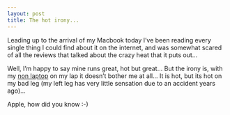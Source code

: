 ```yaml
---
layout: post
title: The hot irony...
---
```


Leading up to the arrival of my Macbook today I’ve been reading every
single thing I could find about it on the internet, and was somewhat
scared of all the reviews that talked about the crazy heat that it puts
out…

Well, I’m happy to say mine runs great, hot but great… But the irony is,
with my [non
laptop](http://www.engadget.com/2006/05/19/warning-from-apple-dont-put-our-laptops-on-your-lap/)
on my lap it doesn’t bother me at all… It is hot, but its hot on my bad
leg (my left leg has very little sensation due to an accident years
ago)…

Apple, how did you know :-)

